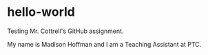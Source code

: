 # hello-world
Testing Mr. Cottrell's GitHub assignment.

My name is Madison Hoffman and I am a Teaching Assistant at PTC.
